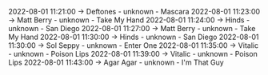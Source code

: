 2022-08-01 11:21:00 -> Deftones - unknown - Mascara
2022-08-01 11:23:00 -> Matt Berry - unknown - Take My Hand
2022-08-01 11:24:00 -> Hinds - unknown - San Diego
2022-08-01 11:27:00 -> Matt Berry - unknown - Take My Hand
2022-08-01 11:30:00 -> Hinds - unknown - San Diego
2022-08-01 11:30:00 -> Sol Seppy - unknown - Enter One
2022-08-01 11:35:00 -> Vitalic - unknown - Poison Lips
2022-08-01 11:39:00 -> Vitalic - unknown - Poison Lips
2022-08-01 11:43:00 -> Agar Agar - unknown - I'm That Guy
